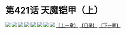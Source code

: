 # 第421话 天魔铠甲（上）
![](https://mhpic.xiaomingtaiji.net/comic/D/斗破苍穹拆分版/421话/1.jpg-zymk.middle.webp)
![](https://mhpic.xiaomingtaiji.net/comic/D/斗破苍穹拆分版/421话/2.jpg-zymk.middle.webp)
![](https://mhpic.xiaomingtaiji.net/comic/D/斗破苍穹拆分版/421话/3.jpg-zymk.middle.webp)
![](https://mhpic.xiaomingtaiji.net/comic/D/斗破苍穹拆分版/421话/4.jpg-zymk.middle.webp)
![](https://mhpic.xiaomingtaiji.net/comic/D/斗破苍穹拆分版/421话/5.jpg-zymk.middle.webp)
![](https://mhpic.xiaomingtaiji.net/comic/D/斗破苍穹拆分版/421话/6.jpg-zymk.middle.webp)
![](https://mhpic.xiaomingtaiji.net/comic/D/斗破苍穹拆分版/421话/7.jpg-zymk.middle.webp)
![](https://mhpic.xiaomingtaiji.net/comic/D/斗破苍穹拆分版/421话/8.jpg-zymk.middle.webp)
[【上一章】](./420.md)
[【目录】](./README.md)
[【下一章】](./422.md)
